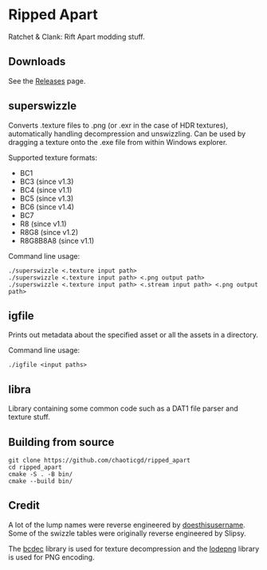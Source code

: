 # Ripped Apart

Ratchet & Clank: Rift Apart modding stuff.

## Downloads

See the [Releases](https://github.com/chaoticgd/ripped_apart/releases) page.

## superswizzle

Converts .texture files to .png (or .exr in the case of HDR textures), automatically handling decompression and unswizzling. Can be used by dragging a texture onto the .exe file from within Windows explorer.

Supported texture formats:

- BC1
- BC3 (since v1.3)
- BC4 (since v1.1)
- BC5 (since v1.3)
- BC6 (since v1.4)
- BC7
- R8 (since v1.1)
- R8G8 (since v1.2)
- R8G8B8A8 (since v1.1)

Command line usage:

	./superswizzle <.texture input path>
	./superswizzle <.texture input path> <.png output path>
	./superswizzle <.texture input path> <.stream input path> <.png output path>

## igfile

Prints out metadata about the specified asset or all the assets in a directory.

Command line usage:

	./igfile <input paths>

## libra

Library containing some common code such as a DAT1 file parser and texture stuff.

## Building from source
	
	git clone https://github.com/chaoticgd/ripped_apart
	cd ripped_apart
	cmake -S . -B bin/
	cmake --build bin/

## Credit

A lot of the lump names were reverse engineered by [doesthisusername](https://github.com/doesthisusername). Some of the swizzle tables were originally reverse engineered by Slipsy.

The [bcdec](https://github.com/iOrange/bcdec) library is used for texture decompression and the [lodepng](https://github.com/lvandeve/lodepng) library is used for PNG encoding.
